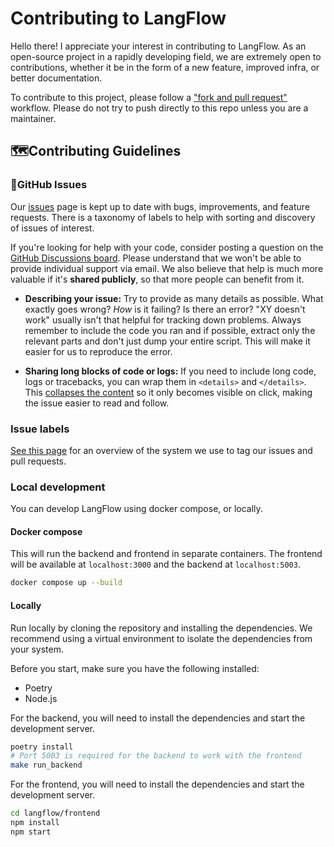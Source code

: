 # Contributing to LangFlow

Hello there! I appreciate your interest in contributing to LangFlow.
As an open-source project in a rapidly developing field, we are extremely open
to contributions, whether it be in the form of a new feature, improved infra, or better documentation.

To contribute to this project, please follow a ["fork and pull request"](https://docs.github.com/en/get-started/quickstart/contributing-to-projects) workflow.
Please do not try to push directly to this repo unless you are a maintainer.

## 🗺️Contributing Guidelines

### 🚩GitHub Issues

Our [issues](https://github.com/logspace-ai/langflow/issues) page is kept up to date
with bugs, improvements, and feature requests. There is a taxonomy of labels to help
with sorting and discovery of issues of interest.

If you're looking for help with your code, consider posting a question on the
[GitHub Discussions board](https://github.com/logspace-ai/langflow/discussions). Please
understand that we won't be able to provide individual support via email. We
also believe that help is much more valuable if it's **shared publicly**,
so that more people can benefit from it.

- **Describing your issue:** Try to provide as many details as possible. What
  exactly goes wrong? _How_ is it failing? Is there an error?
  "XY doesn't work" usually isn't that helpful for tracking down problems. Always
  remember to include the code you ran and if possible, extract only the relevant
  parts and don't just dump your entire script. This will make it easier for us to
  reproduce the error.

- **Sharing long blocks of code or logs:** If you need to include long code,
  logs or tracebacks, you can wrap them in `<details>` and `</details>`. This
  [collapses the content](https://developer.mozilla.org/en/docs/Web/HTML/Element/details)
  so it only becomes visible on click, making the issue easier to read and follow.

### Issue labels

[See this page](https://github.com/logspace-ai/langflow/labels) for an overview of
the system we use to tag our issues and pull requests.


### Local development
You can develop LangFlow using docker compose, or locally.

#### **Docker compose**
This will run the backend and frontend in separate containers. The frontend will be available at `localhost:3000` and the backend at `localhost:5003`.
```bash
docker compose up --build
```

#### **Locally**
Run locally by cloning the repository and installing the dependencies. We recommend using a virtual environment to isolate the dependencies from your system.

Before you start, make sure you have the following installed:
  - Poetry
  - Node.js

For the backend, you will need to install the dependencies and start the development server.
```bash
poetry install
# Port 5003 is required for the backend to work with the frontend
make run_backend
```
For the frontend, you will need to install the dependencies and start the development server.
```bash
cd langflow/frontend
npm install
npm start
```

